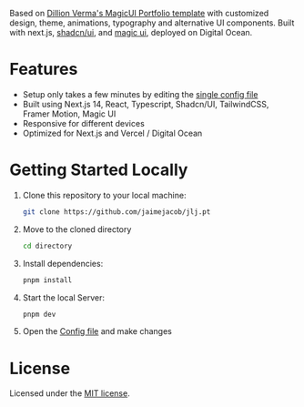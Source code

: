 Based on [Dillion Verma's MagicUI Portfolio template](https://portfolio-magicui.vercel.app/) with customized design, theme, animations, typography and alternative UI components. Built with next.js, [shadcn/ui](https://ui.shadcn.com/), and [magic ui](https://magicui.design/), deployed on Digital Ocean.

# Features

- Setup only takes a few minutes by editing the [single config file](./src/data/resume.tsx)
- Built using Next.js 14, React, Typescript, Shadcn/UI, TailwindCSS, Framer Motion, Magic UI
- Responsive for different devices
- Optimized for Next.js and Vercel / Digital Ocean

# Getting Started Locally

1. Clone this repository to your local machine:

   ```bash
   git clone https://github.com/jaimejacob/jlj.pt
   ```

2. Move to the cloned directory

   ```bash
   cd directory
   ```

3. Install dependencies:

   ```bash
   pnpm install
   ```

4. Start the local Server:

   ```bash
   pnpm dev
   ```

5. Open the [Config file](./src/data/resume.tsx) and make changes

# License

Licensed under the [MIT license](https://github.com/jaimejacob/jlj-pt-2024).

